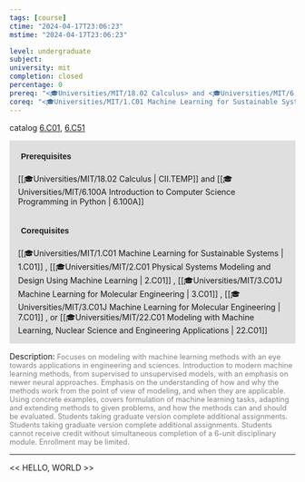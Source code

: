 ```yaml
---
tags: [course]
ctime: "2024-04-17T23:06:23"
mstime: "2024-04-17T23:06:23"

level: undergraduate
subject: 
university: mit
completion: closed
percentage: 0
prereq: "<🎓Universities/MIT/18.02 Calculus> and <🎓Universities/MIT/6.100A Introduction to Computer Science Programming in Python>"
coreq: "<🎓Universities/MIT/1.C01 Machine Learning for Sustainable Systems> , <🎓Universities/MIT/2.C01 Physical Systems Modeling and Design Using Machine Learning> , <🎓Universities/MIT/3.C01J Machine Learning for Molecular Engineering> , <🎓Universities/MIT/3.C01J Machine Learning for Molecular Engineering> , or <🎓Universities/MIT/22.C01 Modeling with Machine Learning, Nuclear Science and Engineering Applications>"
---
```


catalog [6.C01](http://student.mit.edu/catalog/mCGa.html#CG.035), [6.C51](http://student.mit.edu/catalog/mCGa.html#CG.040)

<span style="display: block; padding: 15px; background-color: rgb(100, 100, 100, 0.2);"><font id="m_prereq27_0" style="display: block; font-family: Arial, sans-serif; font-weight: bold; padding: 5px">Prerequisites</font><br><span id="prereq27_0">[[🎓Universities/MIT/18.02 Calculus | CII.TEMP]] and [[🎓Universities/MIT/6.100A Introduction to Computer Science Programming in Python | 6.100A]]</span></span>
<span style="display: block; padding: 15px; background-color: rgb(100, 100, 100, 0.2);"><font id="m_coreq27_0" style="display: block; font-family: Arial, sans-serif; font-weight: bold; padding: 5px">Corequisites</font><br><span id="coreq27_0">[[🎓Universities/MIT/1.C01 Machine Learning for Sustainable Systems | 1.C01]] , [[🎓Universities/MIT/2.C01 Physical Systems Modeling and Design Using Machine Learning | 2.C01]] , [[🎓Universities/MIT/3.C01J Machine Learning for Molecular Engineering | 3.C01]] , [[🎓Universities/MIT/3.C01J Machine Learning for Molecular Engineering | 7.C01]] , or [[🎓Universities/MIT/22.C01 Modeling with Machine Learning, Nuclear Science and Engineering Applications | 22.C01]]</span></span>

<font style="">Description:</font>
<font style="color: grey; font-size: 0.8rem;">Focuses on modeling with machine learning methods with an eye towards applications in engineering and sciences. Introduction to modern machine learning methods, from supervised to unsupervised models, with an emphasis on newer neural approaches. Emphasis on the understanding of how and why the methods work from the point of view of modeling, and when they are applicable. Using concrete examples, covers formulation of machine learning tasks, adapting and extending methods to given problems, and how the methods can and should be evaluated. Students taking graduate version complete additional assignments. Students taking graduate version complete additional assignments. Students cannot receive credit without simultaneous completion of a 6-unit disciplinary module. Enrollment may be limited.</font>



---

<< HELLO, WORLD >>
